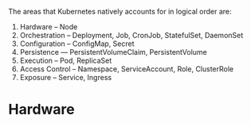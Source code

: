 The areas that Kubernetes natively accounts for in logical order are:

1. Hardware – Node
2. Orchestration – Deployment, Job, CronJob, StatefulSet, DaemonSet
3. Configuration – ConfigMap, Secret
4. Persistence — PersistentVolumeClaim, PersistentVolume
5. Execution – Pod, ReplicaSet
6. Access Control – Namespace, ServiceAccount, Role, ClusterRole
7. Exposure – Service, Ingress

# Hardware
